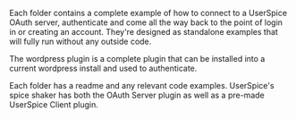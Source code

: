 Each folder contains a complete example of how to connect to a UserSpice OAuth server, authenticate and come all the way back to the point of login in or creating an account. They're designed as standalone examples that will fully run without any outside code.

The wordpress plugin is a complete plugin that can be installed into a current wordpress install and used to authenticate.  

Each folder has a readme and any relevant code examples.  UserSpice's spice shaker has both the OAuth Server plugin as well as a pre-made UserSpice Client plugin. 

